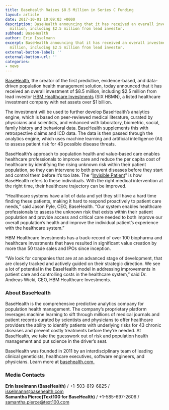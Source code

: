 ```yaml
---
title: BaseHealth Raises $8.5 Million in Series C Funding
layout: article
date: 2017-10-01 10:09:03 +0000
description: BaseHealth announcing that it has received an overall investment of $8.5
  million, including $2.5 million from lead investor.
subhead: BaseHealth
author: Erin Isselmann
excerpt: BaseHealth announcing that it has received an overall investment of $8.5
  million, including $2.5 million from lead investor.
external-button-label: ''
external-button-url: ''
categories:
- news
---
```

[BaseHealth](http://www.basehealth.com/), the creator of the first predictive, evidence-based, and data-driven population health management solution, today announced that it has received an overall investment of $8.5 million, including $2.5 million from lead investor [HBM Healthcare Investments](http://www.basehealth.com/posts/www.hbmhealthcare.com/en/unternehmen/profil.php) (SIX HBMN), a listed healthcare investment company with net assets over $1 billion.

The investment will be used to further develop BaseHealth’s analytics engine, which is based on peer-reviewed medical literature, curated by physicians and scientists, and enhanced with laboratory, biometric, social, family history and behavioral data. BaseHealth supplements this with retrospective claims and ICD data. The data is then passed through the analytics engine, which uses machine learning and artificial intelligence (AI) to assess patient risk for 43 possible disease threats.

BaseHealth’s approach to population health and value-based care enables healthcare professionals to improve care and reduce the per capita cost of healthcare by identifying the rising unknown risk within their patient population, so they can intervene to both prevent diseases before they start and control them before it’s too late. The “[Invisible Patient](https://medium.com/@basehealth/finding-the-invisible-patient-21c19e384cdc)" is how BaseHealth refers to these individuals. With the right medical intervention at the right time, their healthcare trajectory can be improved.

“Healthcare systems have a lot of data and yet they still have a hard time finding these patients, making it hard to respond proactively to patient care needs,” said Jason Pyle, CEO, BaseHealth. “Our system enables healthcare professionals to assess the unknown risk that exists within their patient population and provide access and critical care needed to both improve our overall population’s health and improve the individual patient’s experience with the healthcare system.”

HBM Healthcare Investments has a track-record of over 100 biopharma and healthcare investments that have resulted in significant value creation by more than 50 trade sales and IPOs since inception.

“We look for companies that are at an advanced stage of development, that are closely tracked and actively guided on their strategic direction. We see a lot of potential in the BaseHealth model in addressing improvements in patient care and controlling costs in the healthcare system,” said Dr. Andreas Wicki, CEO, HBM Healthcare Investments.

### About BaseHealth

BaseHealth is the comprehensive predictive analytics company for population health management. The company’s proprietary platform leverages machine learning to sift through millions of medical journals and patient records curated by scientists and physicians to offer healthcare providers the ability to identify patients with underlying risks for 43 chronic diseases and prevent costly treatments before they’re needed. At BaseHealth, we take the guesswork out of risk and population health management and put science in the driver’s seat.

BaseHealth was founded in 2011 by an interdisciplinary team of leading clinical geneticists, healthcare executives, software engineers, and physicians. Learn more at [basehealth.com.](http://www.basehealth.com/)

### Media Contacts

**Erin Isselmann (BaseHealth)** / +1-503-819-6825 / isselmann@basehealth.com   
**Samantha Pierce(Text100 for BaseHealth)** / +1-585-697-2606 / samantha.pierce@text100.com
